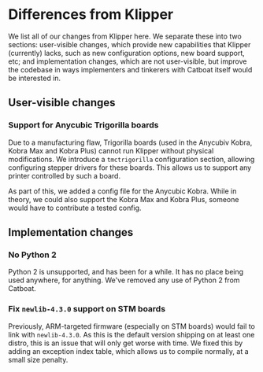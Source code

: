 # Differences from Klipper

We list all of our changes from Klipper here. We separate these into two
sections: user-visible changes, which provide new capabilities that Klipper
(currently) lacks, such as new configuration options, new board support, etc;
and implementation changes, which are not user-visible, but improve the codebase
in ways implementers and tinkerers with Catboat itself would be interested in.

## User-visible changes

### Support for Anycubic Trigorilla boards

Due to a manufacturing flaw, Trigorilla boards (used in the Anycubiv Kobra,
Kobra Max and Kobra Plus) cannot run Klipper without physical modifications. We
introduce a `tmctrigorilla` configuration section, allowing configuring stepper
drivers for these boards. This allows us to support any printer controlled by
such a board.

As part of this, we added a config file for the Anycubic Kobra. While in theory,
we could also support the Kobra Max and Kobra Plus, someone would have to
contribute a tested config.

## Implementation changes

### No Python 2

Python 2 is unsupported, and has been for a while. It has no place being used
anywhere, for anything. We've removed any use of Python 2 from Catboat.

### Fix `newlib-4.3.0` support on STM boards

Previously, ARM-targeted firmware (especially on STM boards) would fail to link
with `newlib-4.3.0`. As this is the default version shipping on at least one
distro, this is an issue that will only get worse with time. We fixed this by
adding an exception index table, which allows us to compile normally, at a small
size penalty.
